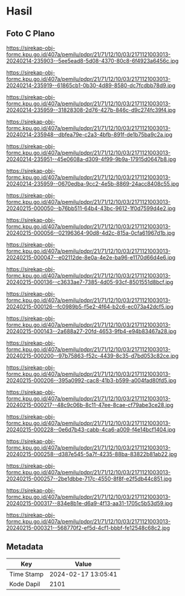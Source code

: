 # Hasil

## Foto C Plano

https://sirekap-obj-formc.kpu.go.id/407a/pemilu/pdpr/21/71/12/10/03/2171121003013-20240214-235903--5ee5ead8-5d08-4370-80c8-6f4923a6456c.jpg

https://sirekap-obj-formc.kpu.go.id/407a/pemilu/pdpr/21/71/12/10/03/2171121003013-20240214-235919--61865cb1-0b30-4d89-8580-dc7fcdbb78d9.jpg

https://sirekap-obj-formc.kpu.go.id/407a/pemilu/pdpr/21/71/12/10/03/2171121003013-20240214-235959--31828308-2d76-427b-846c-d9c274fc39f4.jpg

https://sirekap-obj-formc.kpu.go.id/407a/pemilu/pdpr/21/71/12/10/03/2171121003013-20240214-235948--dbfea79e-c2a3-4bfb-891f-de1b75ba9c2a.jpg

https://sirekap-obj-formc.kpu.go.id/407a/pemilu/pdpr/21/71/12/10/03/2171121003013-20240214-235951--45e0608a-d309-4f99-9b9a-17915d0647b8.jpg

https://sirekap-obj-formc.kpu.go.id/407a/pemilu/pdpr/21/71/12/10/03/2171121003013-20240214-235959--0670edba-9cc2-4e5b-8869-24acc8408c55.jpg

https://sirekap-obj-formc.kpu.go.id/407a/pemilu/pdpr/21/71/12/10/03/2171121003013-20240215-000050--b76bb511-64b4-43bc-9612-1f0d7599d4e2.jpg

https://sirekap-obj-formc.kpu.go.id/407a/pemilu/pdpr/21/71/12/10/03/2171121003013-20240215-000056--02196364-90d8-4d2c-815a-0cfa61967d1b.jpg

https://sirekap-obj-formc.kpu.go.id/407a/pemilu/pdpr/21/71/12/10/03/2171121003013-20240215-000047--e02112de-8e0a-4e2e-ba96-e1170d66d4e6.jpg

https://sirekap-obj-formc.kpu.go.id/407a/pemilu/pdpr/21/71/12/10/03/2171121003013-20240215-000136--c3633ae7-7385-4d05-93cf-8501551d8bcf.jpg

https://sirekap-obj-formc.kpu.go.id/407a/pemilu/pdpr/21/71/12/10/03/2171121003013-20240215-000126--fc0989b5-f5e2-4f64-b2c6-ec073a42dcf5.jpg

https://sirekap-obj-formc.kpu.go.id/407a/pemilu/pdpr/21/71/12/10/03/2171121003013-20240215-000143--2a688a27-20fd-4653-9fb4-e94b83467a28.jpg

https://sirekap-obj-formc.kpu.go.id/407a/pemilu/pdpr/21/71/12/10/03/2171121003013-20240215-000200--97b75863-f52c-4439-8c35-d7bd053c82ce.jpg

https://sirekap-obj-formc.kpu.go.id/407a/pemilu/pdpr/21/71/12/10/03/2171121003013-20240215-000206--395a0992-cac8-41b3-b599-a004fad80fd5.jpg

https://sirekap-obj-formc.kpu.go.id/407a/pemilu/pdpr/21/71/12/10/03/2171121003013-20240215-000217--48c9c06b-8c11-47ee-8cae-cf79abe3ce28.jpg

https://sirekap-obj-formc.kpu.go.id/407a/pemilu/pdpr/21/71/12/10/03/2171121003013-20240215-000228--0e6d7b43-cabb-4ca6-a009-f4e14bcf1404.jpg

https://sirekap-obj-formc.kpu.go.id/407a/pemilu/pdpr/21/71/12/10/03/2171121003013-20240215-000258--d387e545-5a7f-4235-88ba-83822b81ab22.jpg

https://sirekap-obj-formc.kpu.go.id/407a/pemilu/pdpr/21/71/12/10/03/2171121003013-20240215-000257--2be1dbbe-717c-4550-8f8f-e2f5db44c851.jpg

https://sirekap-obj-formc.kpu.go.id/407a/pemilu/pdpr/21/71/12/10/03/2171121003013-20240215-000317--834e8b1e-d6a9-4f13-aa31-1705c5b53d59.jpg

https://sirekap-obj-formc.kpu.go.id/407a/pemilu/pdpr/21/71/12/10/03/2171121003013-20240215-000321--568770f2-ef5d-4cf1-bbbf-fe12548c68c2.jpg


## Metadata

| Key        | Value               |
| ---------- | ------------------- |
| Time Stamp | 2024-02-17 13:05:41 |
| Kode Dapil | 2101                |



